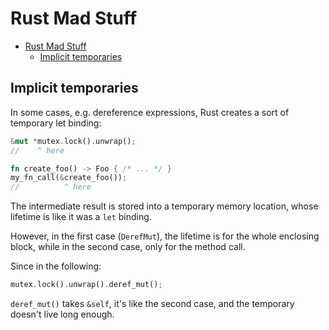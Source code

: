 # Rust Mad Stuff

- [Rust Mad Stuff](#rust-mad-stuff)
  - [Implicit temporaries](#implicit-temporaries)

## Implicit temporaries

In some cases, e.g. dereference expressions, Rust creates a sort of temporary let binding:

```rs
&mut *mutex.lock().unwrap();
//    ^ here

fn create_foo() -> Foo { /* ... */ }
my_fn_call(&create_foo());
//          ^ here
```

The intermediate result is stored into a temporary memory location, whose lifetime is like it was a `let` binding.

However, in the first case (`DerefMut`), the lifetime is for the whole enclosing block, while in the second case, only for the method call.

Since in the following:

```rs
mutex.lock().unwrap().deref_mut();
```

`deref_mut()` takes `&self`, it's like the second case, and the temporary doesn't live long enough.
